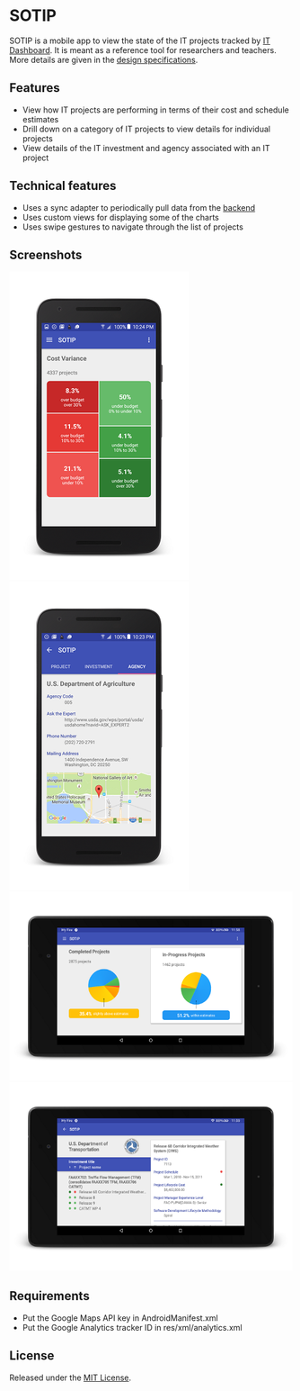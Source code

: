 # SOTIP
SOTIP is a mobile app to view the state of the IT projects tracked by [IT Dashboard](https://itdashboard.gov/).  It is meant as a reference tool for researchers and teachers.  More details are given in the [design specifications](/Capstone_Stage1.pdf). 

## Features
* View how IT projects are performing in terms of their cost and schedule estimates
* Drill down on a category of IT projects to view details for individual projects
* View details of the IT investment and agency associated with an IT project

## Technical features
* Uses a sync adapter to periodically pull data from the [backend](https://github.com/dylan-chu/SOTIP-Backend)
* Uses custom views for displaying some of the charts
* Uses swipe gestures to navigate through the list of projects

## Screenshots

![Cost Variance Chart](/screenshots/screenshot-cost_var.png) ![Agency Details](/screenshots/screenshot-agc_details.png)
![Project Status Charts](/screenshots/screenshot-diff_proj_status.png) 
![Project List and Details](/screenshots/screenshot-proj_list_and_details.png)

## Requirements
* Put the Google Maps API key in AndroidManifest.xml
* Put the Google Analytics tracker ID in res/xml/analytics.xml

## License
Released under the [MIT License](http://creativecommons.org/licenses/MIT/).
